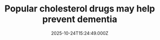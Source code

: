---
title: "Popular cholesterol drugs may help prevent dementia"
date: 2025-10-24T15:24:49.000Z
category: Health
externalLink: "https://www.sciencedaily.com/releases/2025/10/251024041815.htm"
image: ""
excerpt: "A massive genetic study found that naturally lower cholesterol is linked to a dramatically reduced risk of dementia. The research simulated the effects of cholesterol-lowering drugs and showed up to an 80% lower risk for certain genetic profiles. Scientists believe high cholesterol may contribute to dementia through atherosclerosis and small blood clots. Long-term trials could confirm whether medications can replicate…"
---
